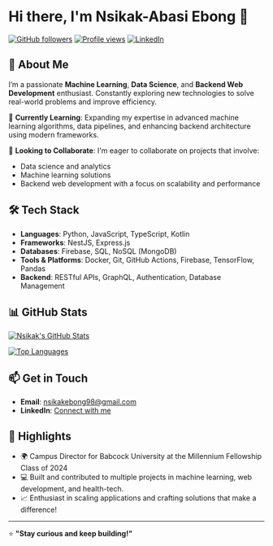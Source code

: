 # Hi there, I'm Nsikak-Abasi Ebong 👋

[![GitHub followers](https://img.shields.io/github/followers/Nsiikak?label=Follow&style=social)](https://github.com/Nsiikak)
[![Profile views](https://komarev.com/ghpvc/?username=Nsiikak&color=brightgreen)](https://github.com/Nsiikak)
[![LinkedIn](https://img.shields.io/badge/LinkedIn-Connect-blue)](https://www.linkedin.com/in/nsikak-abasi-ebong/)

## 👀 About Me
I’m a passionate **Machine Learning**, **Data Science**, and **Backend Web Development** enthusiast. Constantly exploring new technologies to solve real-world problems and improve efficiency. 

🌱 **Currently Learning**: Expanding my expertise in advanced machine learning algorithms, data pipelines, and enhancing backend architecture using modern frameworks.

💞️ **Looking to Collaborate**: I'm eager to collaborate on projects that involve:
- Data science and analytics
- Machine learning solutions
- Backend web development with a focus on scalability and performance

## 🛠️ Tech Stack
- **Languages**: Python, JavaScript, TypeScript, Kotlin
- **Frameworks**: NestJS, Express.js
- **Databases**: Firebase, SQL, NoSQL (MongoDB)
- **Tools & Platforms**: Docker, Git, GitHub Actions, Firebase, TensorFlow, Pandas
- **Backend**: RESTful APIs, GraphQL, Authentication, Database Management

## 📊 GitHub Stats
[![Nsikak's GitHub Stats](https://github-readme-stats.vercel.app/api?username=Nsiikak&show_icons=true&theme=radical)](https://github.com/Nsiikak)

[![Top Languages](https://github-readme-stats.vercel.app/api/top-langs/?username=Nsiikak&layout=compact&theme=radical)](https://github.com/Nsiikak)

## 📫 Get in Touch
- **Email**: [nsikakebong98@gmail.com](mailto:nsikakebong98@gmail.com)
- **LinkedIn**: [Connect with me](https://www.linkedin.com/in/nsikak-abasi-ebong-78a0b1264/?originalSubdomain=ng)

## 🌟 Highlights
- 🌍 Campus Director for Babcock University at the Millennium Fellowship Class of 2024
- 💻 Built and contributed to multiple projects in machine learning, web development, and health-tech.
- 📈 Enthusiast in scaling applications and crafting solutions that make a difference!

---

⭐️ **"Stay curious and keep building!"**


<!---
Nsiikak/Nsiikak is a ✨ special ✨ repository because its `README.md` (this file) appears on your GitHub profile.
You can click the Preview link to take a look at your changes.
--->

